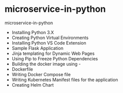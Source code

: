 # microservice-in-python
microservice-in-python
- Installing Python 3.X
- Creating Python Virtual Environments
- Installing Python VS Code Extension
- Sample Flask Application
- Jinja templating for Dynamic Web Pages
- Using Pip to Freeze Python Dependencies
- Building the docker image using -
- Dockerfile
- Writing Docker Compose file
- Writing Kubernetes Manifest files for the application
- Creating Helm Chart

